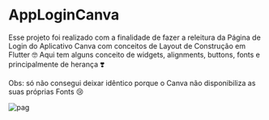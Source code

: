 # AppLoginCanva
Esse projeto foi realizado com a finalidade de fazer a releitura da Página de Login do Aplicativo Canva com conceitos de Layout de Construção em Flutter 🤓 
Aqui tem alguns conceito de widgets, alignments, buttons, fonts e principalmente de herança ❣️

Obs: só não consegui deixar idêntico porque o Canva não disponibiliza as suas próprias Fonts 😢

![pag](https://user-images.githubusercontent.com/86811983/146599012-07165c8e-79bf-4925-aee3-0d1902c18a7a.jpg)
